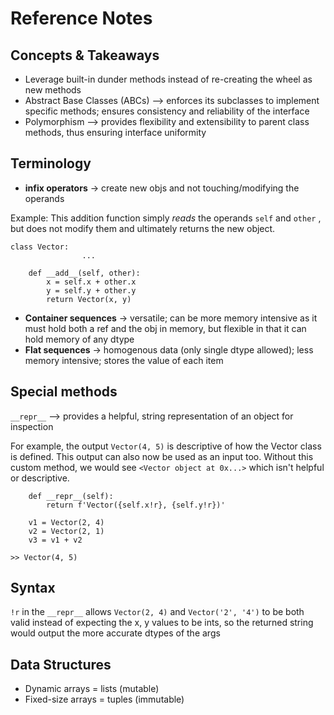 # Reference Notes 

## Concepts & Takeaways

- Leverage built-in dunder methods instead of re-creating the wheel as new methods
- Abstract Base Classes (ABCs) --> enforces its subclasses to implement specific methods; ensures consistency and reliability of the interface
- Polymorphism --> provides flexibility and extensibility to parent class methods, thus ensuring interface uniformity

## Terminology
- **infix operators** -> create new objs and not touching/modifying the operands

Example: This addition function simply *reads* the operands `self` and `other` , but does not modify them and ultimately returns the new object.

```
class Vector:
                ...
           
    def __add__(self, other):
        x = self.x + other.x
        y = self.y + other.y
        return Vector(x, y)
```

- **Container sequences** -> versatile; can be more memory intensive as it must hold both a ref and the obj in memory, but flexible in that it can hold memory of any dtype
- **Flat sequences** -> homogenous data (only single dtype allowed); less memory intensive; stores the value of each item 

## Special methods

`__repr__` --> provides a helpful, string representation of an object for inspection

For example, the output `Vector(4, 5)` is descriptive of how the Vector class is defined. This output can also now be used as an input too. Without this custom method, we would see `<Vector object at 0x...>` which isn't helpful or descriptive. 

```
    def __repr__(self):
        return f'Vector({self.x!r}, {self.y!r})'
    
    v1 = Vector(2, 4)
    v2 = Vector(2, 1)
    v3 = v1 + v2
    
>> Vector(4, 5)
```

## Syntax 

`!r` in the `__repr__` allows `Vector(2, 4)` and `Vector('2', '4')` to be both valid instead of expecting the x, y values to be ints, so the returned string would output the more accurate dtypes of the args

## Data Structures

- Dynamic arrays = lists (mutable) 
- Fixed-size arrays = tuples (immutable)